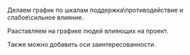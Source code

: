 Делаем график по шкалам поддержка\противодействие и слабое\сильное влияние.

Рааставляем на графике людей влияющих на проект.

Также можно добавить оси заинтересованности. 